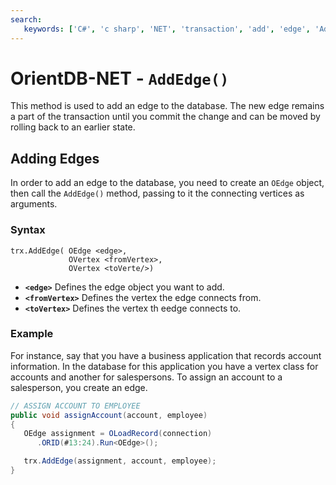 ```yaml
---
search:
   keywords: ['C#', 'c sharp', 'NET', 'transaction', 'add', 'edge', 'AddEdge']
---
```


# OrientDB-NET - `AddEdge()`

This method is used to add an edge to the database.  The new edge remains a part of the transaction until you commit the change and can be moved by rolling back to an earlier state.

## Adding Edges

In order to add an edge to the database, you need to create an `OEdge` object, then call the `AddEdge()` method, passing to it the connecting vertices as arguments.

### Syntax

```
trx.AddEdge( OEdge <edge>,
             OVertex <fromVertex>,
             OVertex <toVerte/>)
```

- **`<edge>`** Defines the edge object you want to add.
- **`<fromVertex>`** Defines the vertex the edge connects from.
- **`<toVertex>`** Defines the vertex th eedge connects to.


### Example

For instance, say that you have a business application that records account information.  In the database for this application you have a vertex class for accounts and another for salespersons.  To assign an account to a salesperson, you create an edge.

```csharp
// ASSIGN ACCOUNT TO EMPLOYEE
public void assignAccount(account, employee)
{
   OEdge assignment = OLoadRecord(connection)
      .ORID(#13:24).Run<OEdge>();

   trx.AddEdge(assignment, account, employee);
}
```



